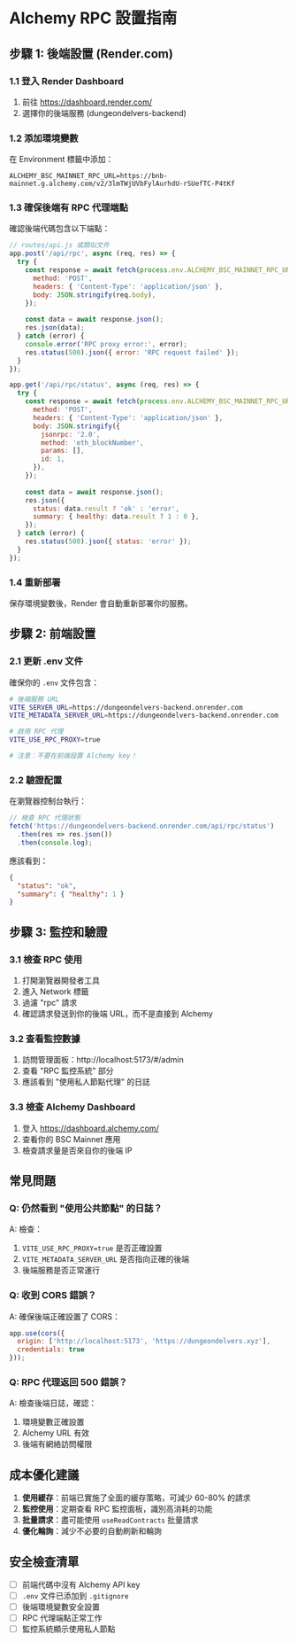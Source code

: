 # Alchemy RPC 設置指南

## 步驟 1: 後端設置 (Render.com)

### 1.1 登入 Render Dashboard
1. 前往 https://dashboard.render.com/
2. 選擇你的後端服務 (dungeondelvers-backend)

### 1.2 添加環境變數
在 Environment 標籤中添加：
```
ALCHEMY_BSC_MAINNET_RPC_URL=https://bnb-mainnet.g.alchemy.com/v2/3lmTWjUVbFylAurhdU-rSUefTC-P4tKf
```

### 1.3 確保後端有 RPC 代理端點
確認後端代碼包含以下端點：

```javascript
// routes/api.js 或類似文件
app.post('/api/rpc', async (req, res) => {
  try {
    const response = await fetch(process.env.ALCHEMY_BSC_MAINNET_RPC_URL, {
      method: 'POST',
      headers: { 'Content-Type': 'application/json' },
      body: JSON.stringify(req.body),
    });
    
    const data = await response.json();
    res.json(data);
  } catch (error) {
    console.error('RPC proxy error:', error);
    res.status(500).json({ error: 'RPC request failed' });
  }
});

app.get('/api/rpc/status', async (req, res) => {
  try {
    const response = await fetch(process.env.ALCHEMY_BSC_MAINNET_RPC_URL, {
      method: 'POST',
      headers: { 'Content-Type': 'application/json' },
      body: JSON.stringify({
        jsonrpc: '2.0',
        method: 'eth_blockNumber',
        params: [],
        id: 1,
      }),
    });
    
    const data = await response.json();
    res.json({
      status: data.result ? 'ok' : 'error',
      summary: { healthy: data.result ? 1 : 0 },
    });
  } catch (error) {
    res.status(500).json({ status: 'error' });
  }
});
```

### 1.4 重新部署
保存環境變數後，Render 會自動重新部署你的服務。

## 步驟 2: 前端設置

### 2.1 更新 .env 文件
確保你的 `.env` 文件包含：
```bash
# 後端服務 URL
VITE_SERVER_URL=https://dungeondelvers-backend.onrender.com
VITE_METADATA_SERVER_URL=https://dungeondelvers-backend.onrender.com

# 啟用 RPC 代理
VITE_USE_RPC_PROXY=true

# 注意：不要在前端設置 Alchemy key！
```

### 2.2 驗證配置
在瀏覽器控制台執行：
```javascript
// 檢查 RPC 代理狀態
fetch('https://dungeondelvers-backend.onrender.com/api/rpc/status')
  .then(res => res.json())
  .then(console.log);
```

應該看到：
```json
{
  "status": "ok",
  "summary": { "healthy": 1 }
}
```

## 步驟 3: 監控和驗證

### 3.1 檢查 RPC 使用
1. 打開瀏覽器開發者工具
2. 進入 Network 標籤
3. 過濾 "rpc" 請求
4. 確認請求發送到你的後端 URL，而不是直接到 Alchemy

### 3.2 查看監控數據
1. 訪問管理面板：http://localhost:5173/#/admin
2. 查看 "RPC 監控系統" 部分
3. 應該看到 "使用私人節點代理" 的日誌

### 3.3 檢查 Alchemy Dashboard
1. 登入 https://dashboard.alchemy.com/
2. 查看你的 BSC Mainnet 應用
3. 檢查請求量是否來自你的後端 IP

## 常見問題

### Q: 仍然看到 "使用公共節點" 的日誌？
A: 檢查：
1. `VITE_USE_RPC_PROXY=true` 是否正確設置
2. `VITE_METADATA_SERVER_URL` 是否指向正確的後端
3. 後端服務是否正常運行

### Q: 收到 CORS 錯誤？
A: 確保後端正確設置了 CORS：
```javascript
app.use(cors({
  origin: ['http://localhost:5173', 'https://dungeondelvers.xyz'],
  credentials: true
}));
```

### Q: RPC 代理返回 500 錯誤？
A: 檢查後端日誌，確認：
1. 環境變數正確設置
2. Alchemy URL 有效
3. 後端有網絡訪問權限

## 成本優化建議

1. **使用緩存**：前端已實施了全面的緩存策略，可減少 60-80% 的請求
2. **監控使用**：定期查看 RPC 監控面板，識別高消耗的功能
3. **批量請求**：盡可能使用 `useReadContracts` 批量請求
4. **優化輪詢**：減少不必要的自動刷新和輪詢

## 安全檢查清單

- [ ] 前端代碼中沒有 Alchemy API key
- [ ] `.env` 文件已添加到 `.gitignore`
- [ ] 後端環境變數安全設置
- [ ] RPC 代理端點正常工作
- [ ] 監控系統顯示使用私人節點